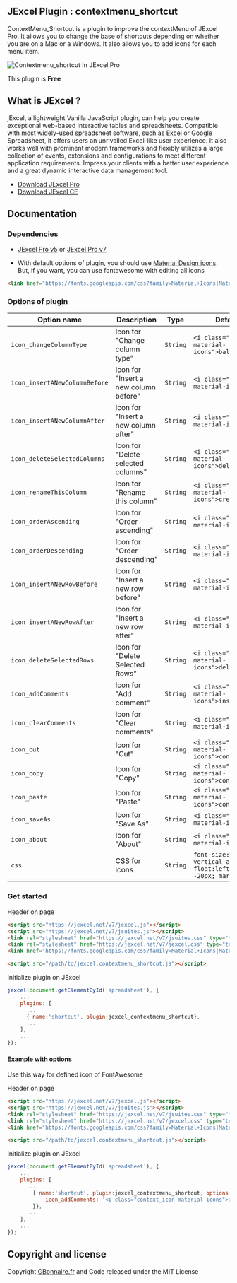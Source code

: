 ## JExcel Plugin : contextmenu_shortcut

ContextMenu_Shortcut is a plugin to improve the contextMenu of JExcel Pro. It allows you to change the base of shortcuts depending on whether you are on a Mac or a Windows. It also allows you to add icons for each menu item.

![Contextmenu_shortcut In JExcel Pro](https://i.ibb.co/2tzfMhJ/Jexcel-plugin-contextmenu-shortcut.png)

This plugin is **Free**

## What is JExcel ?

jExcel, a lightweight Vanilla JavaScript plugin, can help you create exceptional web-based interactive tables and spreadsheets. Compatible with most widely-used spreadsheet software, such as Excel or Google Spreadsheet, it offers users an unrivalled Excel-like user experience. It also works well with prominent modern frameworks and flexibly utilizes a large collection of events, extensions and configurations to meet different application requirements. Impress your clients with a better user experience and a great dynamic interactive data management tool.

- [Download JExcel Pro](https://www.jexcel.net) 
- [Download JExcel CE](https://bossanova.uk/jexcel/)

## Documentation

### Dependencies

- [JExcel Pro v5](https://www.jexcel.net/v5) or [JExcel Pro v7](https://www.jexcel.net/v7)

- With default options of plugin, you should use [Material Design icons](https://material.io/resources/icons/). But, if you want, you can use fontawesome with editing all icons

```HTML
<link href="https://fonts.googleapis.com/css?family=Material+Icons|Material+Icons+Outlined|Material+Icons+Two+Tone|Material+Icons+Round|Material+Icons+Sharp" rel="stylesheet">
 ```   

### Options of plugin

<table>
	<thead>
		<tr>
			<th>Option name</th>
			<th>Description</th>
			<th>Type</th>
			<th>Default Value</th>
		</tr>
	</thead>
	<tbody>
		<tr>
			<td><code>icon_changeColumnType</code></td>
			<td>Icon for "Change column type"</td>
			<td><code>String</code></td>
			<td><code>&lt;i class="context_icon material-icons"&gt;ballot&lt;/i&gt;</code></td>
		</tr>
		<tr>
			<td><code>icon_insertANewColumnBefore</code></td>
			<td>Icon for "Insert a new column before"</td>
			<td><code>String</code></td>
			<td><code>&lt;i class="context_icon material-icons"&gt;add&lt;/i&gt;</code></td>
		</tr>
		<tr>
			<td><code>icon_insertANewColumnAfter</code></td>
			<td>Icon for "Insert a new column after"</td>
			<td><code>String</code></td>
			<td><code>&lt;i class="context_icon material-icons"&gt;add&lt;/i&gt;</code></td>
		</tr>
		<tr>
			<td><code>icon_deleteSelectedColumns</code></td>
			<td>Icon for "Delete selected columns"</td>
			<td><code>String</code></td>
			<td><code>&lt;i class="context_icon material-icons"&gt;delete&lt;/i&gt;</code></td>
		</tr>
		<tr>
			<td><code>icon_renameThisColumn</code></td>
			<td>Icon for "Rename this column"</td>
			<td><code>String</code></td>
			<td><code>&lt;i class="context_icon material-icons"&gt;create&lt;/i&gt;</code></td>
		</tr>
		<tr>
			<td><code>icon_orderAscending</code></td>
			<td>Icon for "Order ascending"</td>
			<td><code>String</code></td>
			<td><code>&lt;i class="context_icon material-icons"&gt;sort&lt;/i&gt;</code></td>
		</tr>
		<tr>
			<td><code>icon_orderDescending</code></td>
			<td>Icon for "Order descending"</td>
			<td><code>String</code></td>
			<td><code>&lt;i class="context_icon material-icons"&gt;sort&lt;/i&gt;</code></td>
		</tr>
		<tr>
			<td><code>icon_insertANewRowBefore</code></td>
			<td>Icon for "Insert a new row before"</td>
			<td><code>String</code></td>
			<td><code>&lt;i class="context_icon material-icons"&gt;add&lt;/i&gt;</code></td>
		</tr>
		<tr>
			<td><code>icon_insertANewRowAfter</code></td>
			<td>Icon for "Insert a new row after"</td>
			<td><code>String</code></td>
			<td><code>&lt;i class="context_icon material-icons"&gt;add&lt;/i&gt;</code></td>
		</tr>
		<tr>
			<td><code>icon_deleteSelectedRows</code></td>
			<td>Icon for "Delete Selected Rows"</td>
			<td><code>String</code></td>
			<td><code>&lt;i class="context_icon material-icons"&gt;delete&lt;/i&gt;</code></td>
		</tr>
		<tr>
			<td><code>icon_addComments</code></td>
			<td>Icon for "Add comment"</td>
			<td><code>String</code></td>
			<td><code>&lt;i class="context_icon material-icons"&gt;insert_comment&lt;/i&gt;</code></td>
		</tr>
		<tr>
			<td><code>icon_clearComments</code></td>
			<td>Icon for "Clear comments"</td>
			<td><code>String</code></td>
			<td><code>&lt;i class="context_icon material-icons"&gt;clear&lt;/i&gt;</code></td>
		</tr>
		<tr>
			<td><code>icon_cut</code></td>
			<td>Icon for "Cut"</td>
			<td><code>String</code></td>
			<td><code>&lt;i class="context_icon material-icons"&gt;content_cut&lt;/i&gt;</code></td>
		</tr>
		<tr>
			<td><code>icon_copy</code></td>
			<td>Icon for "Copy"</td>
			<td><code>String</code></td>
			<td><code>&lt;i class="context_icon material-icons"&gt;content_copy&lt;/i&gt;</code></td>
		</tr>
		<tr>
			<td><code>icon_paste</code></td>
			<td>Icon for "Paste"</td>
			<td><code>String</code></td>
			<td><code>&lt;i class="context_icon material-icons"&gt;content_paste&lt;/i&gt;</code></td>
		</tr>
		<tr>
			<td><code>icon_saveAs</code></td>
			<td>Icon for "Save As"</td>
			<td><code>String</code></td>
			<td><code>&lt;i class="context_icon material-icons"&gt;save&lt;/i&gt;</code></td>
		</tr>
		<tr>
			<td><code>icon_about</code></td>
			<td>Icon for "About"</td>
			<td><code>String</code></td>
			<td><code>&lt;i class="context_icon material-icons"&gt;info&lt;/i&gt;</code></td>
		</tr>
		<tr>
			<td><code>css</code></td>
			<td>CSS for icons</td>
			<td><code>String</code></td>
			<td><code>font-size:small; vertical-align:text-top; float:left; margin-left: -20px; margin-right: 2px;</code></td>
		</tr>
	</tbody>
</table>

### Get started

Header on page
```HTML
<script src="https://jexcel.net/v7/jexcel.js"></script>
<script src="https://jexcel.net/v7/jsuites.js"></script>
<link rel="stylesheet" href="https://jexcel.net/v7/jsuites.css" type="text/css" />
<link rel="stylesheet" href="https://jexcel.net/v7/jexcel.css" type="text/css" />
<link href="https://fonts.googleapis.com/css?family=Material+Icons|Material+Icons+Outlined|Material+Icons+Two+Tone|Material+Icons+Round|Material+Icons+Sharp" rel="stylesheet">

<script src="/path/to/jexcel.contextmenu_shortcut.js"></script>
```

Initialize plugin on JExcel
```JavaScript
jexcel(document.getElementById('spreadsheet'), {
	...
	plugins: [
      ...
      { name:'shortcut', plugin:jexcel_contextmenu_shortcut},
      ...  
    ],
    ...
});
```

#### Example with options

Use this way for defined icon of FontAwesome

Header on page
```HTML
<script src="https://jexcel.net/v7/jexcel.js"></script>
<script src="https://jexcel.net/v7/jsuites.js"></script>
<link rel="stylesheet" href="https://jexcel.net/v7/jsuites.css" type="text/css" />
<link rel="stylesheet" href="https://jexcel.net/v7/jexcel.css" type="text/css" />
<link href="https://fonts.googleapis.com/css?family=Material+Icons|Material+Icons+Outlined|Material+Icons+Two+Tone|Material+Icons+Round|Material+Icons+Sharp" rel="stylesheet">

<script src="/path/to/jexcel.contextmenu_shortcut.js"></script>
```

Initialize plugin on JExcel
```JavaScript
jexcel(document.getElementById('spreadsheet'), {
	...
	plugins: [
      ...
        { name:'shortcut', plugin:jexcel_contextmenu_shortcut, options:{
        	icon_addComments: '<i class="context_icon material-icons">add</i>',
        }},
      ...  
    ],
    ...
});
```

## Copyright and license

Copyright [GBonnaire.fr](https://www.gbonnaire.fr) and Code released under the MIT License
